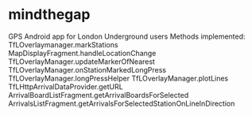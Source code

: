 # mindthegap
GPS Android app for London Underground users
Methods implemented: 
TfLOverlaymanager.markStations
MapDisplayFragment.handleLocationChange
TfLOverlayManager.updateMarkerOfNearest
TfLOverlayManager.onStationMarkedLongPress
TfLOverlayManager.longPressHelper
TfLOverlayManager.plotLines
TfLHttpArrivalDataProvider.getURL
ArrivalBoardListFragment.getArrivalBoardsForSelected
ArrivalsListFragment.getArrivalsForSelectedStationOnLineInDirection
